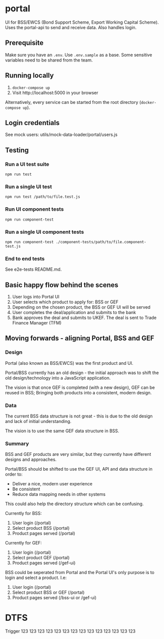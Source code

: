 # portal

UI for BSS/EWCS (Bond Support Scheme, Export Working Capital Scheme). Uses the portal-api to send and receive data. Also handles login.

## Prerequisite

Make sure you have an `.env`. Use `.env.sample` as a base. Some sensitive variables need to be shared from the team.

## Running locally

1. `docker-compose up`
2. Visit http://localhost:5000 in your browser

Alternatively, every service can be started from the root directory (`docker-compose up`).

## Login credentials

See mock users: utils/mock-data-loader/portal/users.js

## Testing

### **Run a UI test suite**

```shell
npm run test
```

### **Run a single UI test**

```shell
npm run test /path/to/file.test.js
```

### **Run UI component tests**

```shell
npm run component-test
```

### **Run a single UI component tests**

```shell
npm run component-test ./component-tests/path/to/file.component-test.js
```

### **End to end tests**

See e2e-tests README.md.

## Basic happy flow behind the scenes

1. User logs into Portal UI
2. User selects which product to apply for: BSS or GEF
3. Depending on the chosen product, the BSS or GEF UI will be served
4. User completes the deal/application and submits to the bank
5. Bank approves the deal and submits to UKEF. The deal is sent to Trade Finance Manager (TFM)

## Moving forwards - aligning Portal, BSS and GEF

### Design

Portal (also known as BSS/EWCS) was the first product and UI.

Portal/BSS currently has an old design - the initial approach was to shift the old design/technology into a JavaScript application.

The vision is that once GEF is completed (with a new design), GEF can be reused in BSS; Bringing both products into a consistent, modern design.

### Data

The current BSS data structure is not great - this is due to the old design and lack of initial understanding.

The vision is to use the same GEF data structure in BSS.

### Summary

BSS and GEF products are very similar, but they currently have different designs and approaches.

Portal/BSS should be shifted to use the GEF UI, API and data structure in order to:

- Deliver a nice, modern user experience
- Be consistent
- Reduce data mapping needs in other systems

This could also help the directory structure which can be confusing.

Currently for BSS:

1. User login (/portal)
2. Select product BSS (/portal)
3. Product pages served (/portal)

Currently for GEF:

1. User login (/portal)
2. Select product GEF (/portal)
3. Product pages served (/gef-ui)

BSS could be seperated from Portal and the Portal UI's only purpose is to login and select a product. I.e:

1. User login (/portal)
2. Select product BSS or GEF (/portal)
3. Product pages served (/bss-ui or /gef-ui)

# DTFS
Trigger 123 123 123 123 123 123 123 123 123 123 123 123 123 123